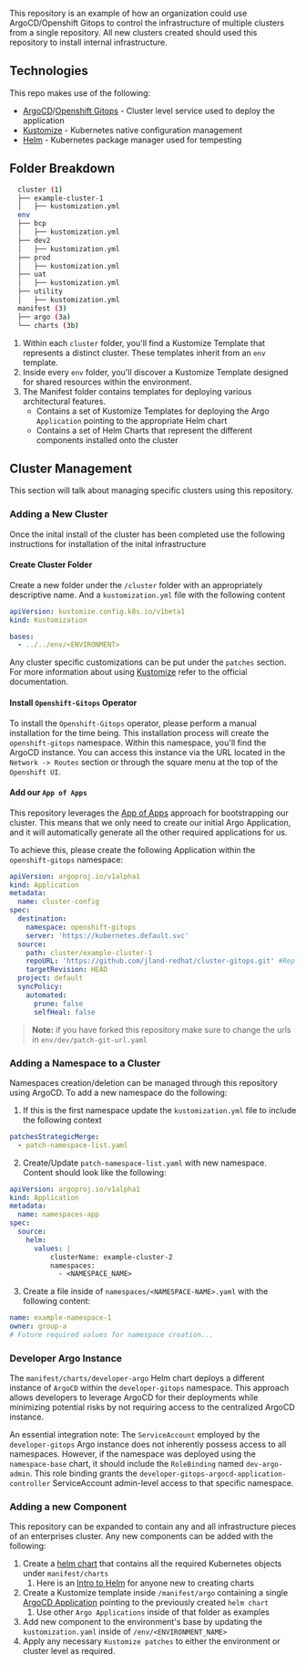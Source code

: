 This repository is an example of how an organization could use ArgoCD/Openshift Gitops to control the infrastructure of multiple clusters from a single repository. All new clusters created should used this repository to install internal infrastructure.

## Technologies

This repo makes use of the following:
- [ArgoCD](https://argo-cd.readthedocs.io/en/stable/)/[Openshift Gitops](https://docs.openshift.com/container-platform/latest/cicd/gitops/understanding-openshift-gitops.html) - Cluster level service used to deploy the application
- [Kustomize](https://kustomize.io/) - Kubernetes native configuration management
- [Helm](https://helm.sh/) - Kubernetes package manager used for tempesting

## Folder Breakdown

``` sh
  cluster (1)
  ├── example-cluster-1
  │   ├── kustomization.yml
  env
  ├── bcp
  │   ├── kustomization.yml
  ├── dev2
  │   ├── kustomization.yml
  ├── prod
  │   ├── kustomization.yml
  ├── uat
  │   ├── kustomization.yml
  ├── utility
  │   ├── kustomization.yml
  manifest (3)
  ├── argo (3a)
  └── charts (3b)
```

  1. Within each `cluster` folder, you'll find a Kustomize Template that represents a distinct cluster. These templates inherit from an `env` template.
  2. Inside every `env` folder, you'll discover a Kustomize Template designed for shared resources within the environment.
  3. The Manifest folder contains templates for deploying various architectural features.
       - Contains a set of Kustomize Templates for deploying the Argo `Application` pointing to the appropriate Helm chart
       - Contains a set of Helm Charts that represent the different components installed onto the cluster

## Cluster Management

This section will talk about managing specific clusters using this repository.

### Adding a New Cluster

Once the inital install of the cluster has been completed use the following instructions for installation of the inital infrastructure

#### Create Cluster Folder

Create a new folder under the `/cluster` folder with an appropriately descriptive name. And a `kustomization.yml` file with the following content

```yaml
apiVersion: kustomize.config.k8s.io/v1beta1
kind: Kustomization

bases:
  - ../../env/<ENVIRONMENT>

```

Any cluster specific customizations can be put under the `patches` section. For more information about using [Kustomize](https://kustomize.io/) refer to the official documentation.

#### Install `Openshift-Gitops` Operator

To install the `Openshift-Gitops` operator, please perform a manual installation for the time being. This installation process will create the `openshift-gitops` namespace. Within this namespace, you'll find the ArgoCD instance. You can access this instance via the URL located in the `Network -> Routes` section or through the square menu at the top of the `Openshift UI`.

#### Add our `App of Apps`

This repository leverages the [App of Apps](https://argo-cd.readthedocs.io/en/stable/operator-manual/cluster-bootstrapping/) approach for bootstrapping our cluster. This means that we only need to create our initial Argo Application, and it will automatically generate all the other required applications for us.

To achieve this, please create the following Application within the `openshift-gitops` namespace:

```yaml
apiVersion: argoproj.io/v1alpha1
kind: Application
metadata:
  name: cluster-config
spec:
  destination:
    namespace: openshift-gitops
    server: 'https://kubernetes.default.svc'
  source:
    path: cluster/example-cluster-1
    repoURL: 'https://github.com/jland-redhat/cluster-gitops.git' #Replace this with your forked cluster
    targetRevision: HEAD
  project: default
  syncPolicy:
    automated:
      prune: false
      selfHeal: false
```

> **Note:** if you have forked this repository make sure to change the urls in `env/dev/patch-git-url.yaml`

### Adding a Namespace to a Cluster

Namespaces creation/deletion can be managed through this repository using ArgoCD. To add a new namespace do the following:

1. If this is the first namespace update the `kustomization.yml` file to include the following context

  ```yaml
  patchesStrategicMerge:
    - patch-namespace-list.yaml
  ```

2. Create/Update `patch-namespace-list.yaml` with new namespace. Content should look like the following:

  ```yaml
  apiVersion: argoproj.io/v1alpha1
  kind: Application
  metadata:
    name: namespaces-app
  spec:
    source:
      helm:
        values: |
            clusterName: example-cluster-2
            namespaces:
              - <NAMESPACE_NAME>
  ```

3. Create a file inside of `namespaces/<NAMESPACE-NAME>.yaml` with the following content:

  ```yaml
  name: example-namespace-1
  owner: group-a
  # Future required values for namespace creation...
  ```

### Developer Argo Instance

The `manifest/charts/developer-argo` Helm chart deploys a different instance of `ArgoCD` within the `developer-gitops` namespace. This approach allows developers to leverage ArgoCD for their deployments while minimizing potential risks by not requiring access to the centralized ArgoCD instance.

An essential integration note: The `ServiceAccount` employed by the `developer-gitops` Argo instance does not inherently possess access to all namespaces. However, if the namespace was deployed using the `namespace-base` chart, it should include the `RoleBinding` named `dev-argo-admin`. This role binding grants the `developer-gitops-argocd-application-controller` ServiceAccount admin-level access to that specific namespace.

### Adding a new Component

This repository can be expanded to contain any and all infrastructure pieces of an enterprises cluster. Any new components can be added with the following:

1. Create a [helm chart](https://helm.sh/docs/topics/charts/) that contains all the required Kubernetes objects under `manifest/charts`
   1. Here is an [Intro to Helm](https://appdev.consulting.redhat.com/tracks/devtools/helm-intro.html) for anyone new to creating charts
2. Create a Kustomize template inside `/manifest/argo` containing a single [ArgoCD Application](https://argo-cd.readthedocs.io/en/stable/operator-manual/declarative-setup/#applications) pointing to the previously created `helm chart`
   1. Use other `Argo Applications` inside of that folder as examples
3. Add new component to the environment's base by updating the `kustomization.yaml` inside of `/env/<ENVIRONMENT_NAME>`
4. Apply any necessary `Kustomize patches` to either the environment or cluster level as required.
